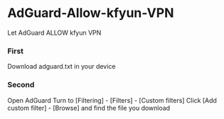 # AdGuard-Allow-kfyun-VPN
Let AdGuard ALLOW kfyun VPN
### First ###
Download adguard.txt in your device

### Second ###
Open AdGuard Turn to [Filtering] - [Filters] - [Custom filters]
Click [Add custom filter] - [Browse] and find the file you download
